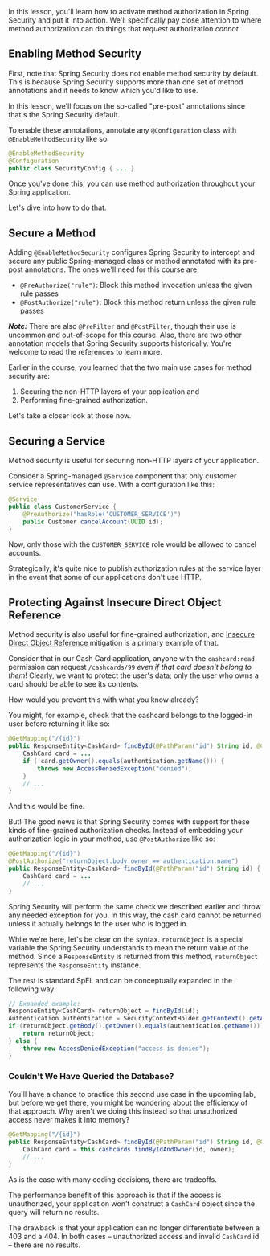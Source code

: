 In this lesson, you'll learn how to activate method authorization in Spring Security and put it into action. We'll specifically pay close attention to where method authorization can do things that _request_ authorization _cannot_.

## Enabling Method Security

First, note that Spring Security does not enable method security by default. This is because Spring Security supports more than one set of method annotations and it needs to know which you'd like to use.

In this lesson, we'll focus on the so-called "pre-post" annotations since that's the Spring Security default.

To enable these annotations, annotate any `@Configuration` class with `@EnableMethodSecurity` like so:

```java
@EnableMethodSecurity
@Configuration
public class SecurityConfig { ... }
```

Once you've done this, you can use method authorization throughout your Spring application.

Let's dive into how to do that.

## Secure a Method

Adding `@EnableMethodSecurity` configures Spring Security to intercept and secure any public Spring-managed class or method annotated with its pre-post annotations. The ones we'll need for this course are:

- `@PreAuthorize("rule")`: Block this method invocation unless the given rule passes
- `@PostAuthorize("rule")`: Block this method return unless the given rule passes

**_Note:_** There are also `@PreFilter` and `@PostFilter`, though their use is uncommon and out-of-scope for this course. Also, there are two other annotation models that Spring Security supports historically. You're welcome to read the references to learn more.

Earlier in the course, you learned that the two main use cases for method security are:

1. Securing the non-HTTP layers of your application and
2. Performing fine-grained authorization.

Let's take a closer look at those now.

## Securing a Service

Method security is useful for securing non-HTTP layers of your application.

Consider a Spring-managed `@Service` component that only customer service representatives can use. With a configuration like this:

```java
@Service
public class CustomerService {
    @PreAuthorize("hasRole(‘CUSTOMER_SERVICE')")
    public Customer cancelAccount(UUID id);
}
```

Now, only those with the `CUSTOMER_SERVICE` role would be allowed to cancel accounts.

Strategically, it's quite nice to publish authorization rules at the service layer in the event that some of our applications don't use HTTP.

## Protecting Against Insecure Direct Object Reference

Method security is also useful for fine-grained authorization, and [Insecure Direct Object Reference](https://owasp.org/www-project-web-security-testing-guide/latest/4-Web_Application_Security_Testing/05-Authorization_Testing/04-Testing_for_Insecure_Direct_Object_References) mitigation is a primary example of that.

Consider that in our Cash Card application, anyone with the `cashcard:read` permission can request `/cashcards/99` _even if that card doesn't belong to them_! Clearly, we want to protect the user's data; only the user who owns a card should be able to see its contents.

How would you prevent this with what you know already?

You might, for example, check that the cashcard belongs to the logged-in user before returning it like so:

```java
@GetMapping("/{id}")
public ResponseEntity<CashCard> findById(@PathParam("id") String id, @CurrentOwner String owner) {
    CashCard card = ...
    if (!card.getOwner().equals(authentication.getName())) {
        throws new AccessDeniedException("denied");
    }
    // ...
}
```

And this would be fine.

But! The good news is that Spring Security comes with support for these kinds of fine-grained authorization checks. Instead of embedding your authorization logic in your method, use `@PostAuthorize` like so:

```java
@GetMapping("/{id}")
@PostAuthorize("returnObject.body.owner == authentication.name")
public ResponseEntity<CashCard> findById(@PathParam("id") String id) {
    CashCard card = ...
    // ...
}
```

Spring Security will perform the same check we described earlier and throw any needed exception for you. In this way, the cash card cannot be returned unless it actually belongs to the user who is logged in.

While we're here, let's be clear on the syntax. `returnObject` is a special variable the Spring Security understands to mean the return value of the method. Since a `ResponseEntity` is returned from this method, `returnObject` represents the `ResponseEntity` instance.

The rest is standard SpEL and can be conceptually expanded in the following way:

```java
// Expanded example:
ResponseEntity<CashCard> returnObject = findById(id);
Authentication authentication = SecurityContextHolder.getContext().getAuthentication();
if (returnObject.getBody().getOwner().equals(authentication.getName())) {
    return returnObject;
} else {
    throw new AccessDeniedException("access is denied");
}
```

### Couldn't We Have Queried the Database?

You'll have a chance to practice this second use case in the upcoming lab, but before we get there, you might be wondering about the efficiency of that approach. Why aren't we doing this instead so that unauthorized access never makes it into memory?

```java
@GetMapping("/{id}")
public ResponseEntity<CashCard> findById(@PathParam("id") String id, @CurrentOwner String owner) {
    CashCard card = this.cashcards.findByIdAndOwner(id, owner);
    // ...
}
```

As is the case with many coding decisions, there are tradeoffs.

The performance benefit of this approach is that if the access is unauthorized, your application won't construct a `CashCard` object since the query will return no results.

The drawback is that your application can no longer differentiate between a 403 and a 404. In both cases – unauthorized access and invalid `CashCard` id – there are no results.
